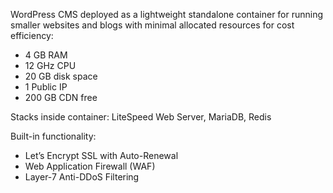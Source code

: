 WordPress CMS deployed as a lightweight standalone container for running smaller websites and blogs with minimal allocated resources for cost efficiency:

* 4 GB RAM
* 12 GHz CPU
* 20 GB disk space
* 1 Public IP
* 200 GB CDN free

Stacks inside container: LiteSpeed Web Server, MariaDB, Redis

Built-in functionality:

* Let’s Encrypt SSL with Auto-Renewal
* Web Application Firewall (WAF)
* Layer-7 Anti-DDoS Filtering

